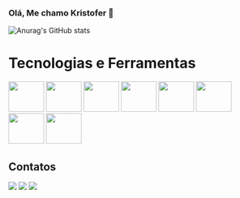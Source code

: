 ### Olá, Me chamo Kristofer 👋

![Anurag's GitHub stats](https://github-readme-stats.vercel.app/api?username=KristoferBorges&show_icons=true&theme=transparent)

<h1>Tecnologias e Ferramentas</h1>
<div>
  <img height="60" width="70" src="https://cdn.jsdelivr.net/gh/devicons/devicon/icons/python/python-original.svg" />
  <img height="60" width="70" src="https://cdn.jsdelivr.net/gh/devicons/devicon/icons/django/django-plain.svg" />
  <img height="60" width="70" src="https://cdn.jsdelivr.net/gh/devicons/devicon/icons/mysql/mysql-original.svg" />
  <img height="60" width="70" src="https://cdn.jsdelivr.net/gh/devicons/devicon/icons/html5/html5-plain-wordmark.svg" />
  <img height="60" width="70" src="https://cdn.jsdelivr.net/gh/devicons/devicon/icons/css3/css3-plain-wordmark.svg" />
  <img height="60" width="70" src="https://cdn.jsdelivr.net/gh/devicons/devicon/icons/git/git-original.svg" />
  <img height="60" width="70" src="https://cdn.jsdelivr.net/gh/devicons/devicon/icons/visualstudio/visualstudio-plain.svg" />
  <img height="60" width="70" src="https://cdn.jsdelivr.net/gh/devicons/devicon/icons/vscode/vscode-original.svg" />
</div>

<h2>Contatos</h2>

<div>
  <a href="https://www.youtube.com/channel/UCOb3U1AvZtLyUHSnZE9SR4Q" target="_blank"><img src="https://img.shields.io/badge/YouTube-FF0000?style=for-the-badge&logo=youtube&logoColor=white" target="_blank"></a>
  <a href="https://www.instagram.com/kristoferborges/" target="_blank"><img src="https://img.shields.io/badge/-Instagram-%23E4405F?style=for-the-badge&logo=instagram&logoColor=white" target="_blank"></a>
  <a href="https://www.linkedin.com/in/kristofer-borges/" target="_blank"><img src="https://img.shields.io/badge/-LinkedIn-%230077B5?style=for-the-badge&logo=linkedin&logoColor=white" target="_blank"></a>   
</div>
